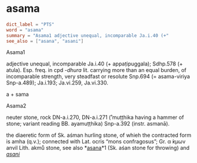 # asama

``` toml
dict_label = "PTS"
word = "asama"
summary = "Asama1 adjective unequal, incomparable Ja.i.40 (+"
see_also = ["asana", "asani"]
```

Asama1

adjective unequal, incomparable Ja.i.40 (\+ appaṭipuggala); Sdhp.578 (\+ atula). Esp. freq. in cpd *\-dhura* lit. carrying more than an equal burden, of incomparable strength, very steadfast or resolute Snp.694 (= asama\-viriya Snp\-a.489); Ja.i.193; Ja.vi.259, Ja.vi.330.

a \+ sama

Asama2

neuter stone, rock DN\-a.i.270, DN\-a.i.271 (˚muṭṭhika having a hammer of stone; variant reading BB. ayamuṭṭhika) Snp\-a.392 (instr. asmanā).

the diaeretic form of Sk. aśman hurling stone, of whieh the contracted form is amha (q.v.); connected with Lat. ocris “mons confragosus”; Gr. α ̓́κμων anvil Lith. akmů̃ stone, see also *[asana](asana.md)*1 (Sk. aśan stone for throwing) and *[asani](asani.md)*

